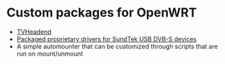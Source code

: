 # Custom packages for OpenWRT

* [TVHeadend](https://github.com/tvheadend/tvheadend)
* [Packaged proprietary drivers for SundTek USB DVB-S devices](http://support.sundtek.com/index.php/board,6.0.html)
* A simple automounter that can be customized through scripts that are run on mount/unmount
